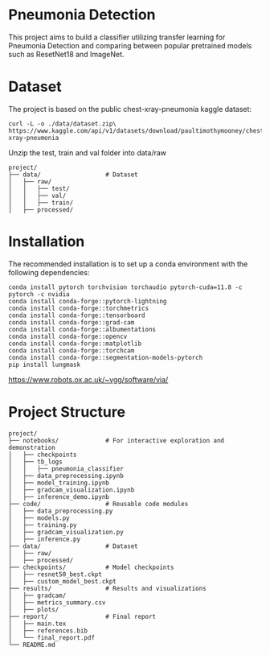 # Pneumonia Detection 
This project aims to build a classifier utilizing transfer learning for Pneumonia Detection and comparing between popular pretrained models such as ResetNet18 and ImageNet.

# Dataset
The project is based on the public chest-xray-pneumonia kaggle dataset:
```
curl -L -o ./data/dataset.zip\ https://www.kaggle.com/api/v1/datasets/download/paultimothymooney/chest-xray-pneumonia
```
Unzip the test, train and val folder into data/raw
```
project/
├── data/                  # Dataset
│   ├── raw/
│   │   ├── test/
│   │   ├── val/
│   │   ├── train/
│   ├── processed/
```
# Installation

The recommended installation is to set up a conda environment with the following dependencies:
```
conda install pytorch torchvision torchaudio pytorch-cuda=11.8 -c pytorch -c nvidia
conda install conda-forge::pytorch-lightning
conda install conda-forge::torchmetrics
conda install conda-forge::tensorboard
conda install conda-forge::grad-cam
conda install conda-forge::albumentations
conda install conda-forge::opencv
conda install conda-forge::matplotlib
conda install conda-forge::torchcam
conda install conda-forge::segmentation-models-pytorch
pip install lungmask
```
https://www.robots.ox.ac.uk/~vgg/software/via/
# Project Structure
```
project/
├── notebooks/             # For interactive exploration and demonstration
│   ├── checkpoints
│   ├── tb_logs
│   │   ├── pneumonia_classifier
│   ├── data_preprocessing.ipynb
│   ├── model_training.ipynb
│   ├── gradcam_visualization.ipynb
│   ├── inference_demo.ipynb
├── code/                  # Reusable code modules
│   ├── data_preprocessing.py
│   ├── models.py
│   ├── training.py
│   ├── gradcam_visualization.py
│   ├── inference.py
├── data/                  # Dataset
│   ├── raw/
│   ├── processed/
├── checkpoints/           # Model checkpoints
│   ├── resnet50_best.ckpt
│   ├── custom_model_best.ckpt
├── results/               # Results and visualizations
│   ├── gradcam/
│   ├── metrics_summary.csv
│   ├── plots/
├── report/                # Final report
│   ├── main.tex
│   ├── references.bib
│   └── final_report.pdf
└── README.md
```